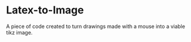 # Latex-to-Image
A piece of code created to turn drawings made with a mouse into a viable tikz image.
